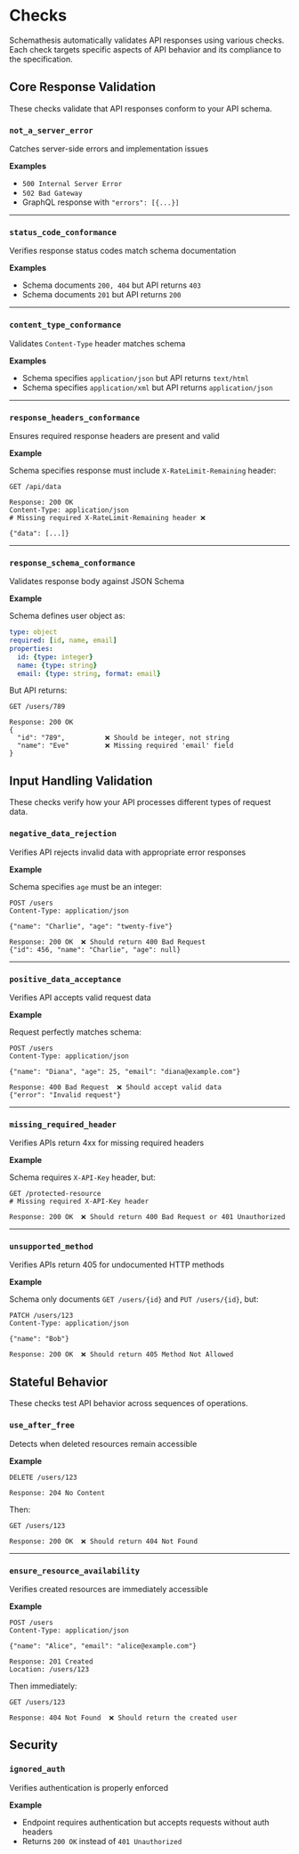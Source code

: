 # Checks

Schemathesis automatically validates API responses using various checks. Each check targets specific aspects of API behavior and its compliance to the specification.

## Core Response Validation

These checks validate that API responses conform to your API schema.

### `not_a_server_error`

Catches server-side errors and implementation issues

**Examples** 

- `500 Internal Server Error`
- `502 Bad Gateway` 
- GraphQL response with `"errors": [{...}]`

---

### `status_code_conformance`

Verifies response status codes match schema documentation

**Examples**

- Schema documents `200, 404` but API returns `403`
- Schema documents `201` but API returns `200`

---

### `content_type_conformance`

Validates `Content-Type` header matches schema

**Examples**

- Schema specifies `application/json` but API returns `text/html`
- Schema specifies `application/xml` but API returns `application/json`

---

### `response_headers_conformance`

Ensures required response headers are present and valid

**Example**

Schema specifies response must include `X-RateLimit-Remaining` header:

```http
GET /api/data

Response: 200 OK
Content-Type: application/json
# Missing required X-RateLimit-Remaining header ❌

{"data": [...]}
```

---

### `response_schema_conformance`

Validates response body against JSON Schema

**Example**

Schema defines user object as:

```yaml
type: object
required: [id, name, email]
properties:
  id: {type: integer}
  name: {type: string}
  email: {type: string, format: email}
```

But API returns:

```http
GET /users/789

Response: 200 OK
{
  "id": "789",          ❌ Should be integer, not string
  "name": "Eve"         ❌ Missing required 'email' field
}
```

## Input Handling Validation

These checks verify how your API processes different types of request data.

### `negative_data_rejection`

Verifies API rejects invalid data with appropriate error responses

**Example**

Schema specifies `age` must be an integer:

```http
POST /users
Content-Type: application/json

{"name": "Charlie", "age": "twenty-five"}

Response: 200 OK  ❌ Should return 400 Bad Request
{"id": 456, "name": "Charlie", "age": null}
```

---

### `positive_data_acceptance`

Verifies API accepts valid request data

**Example**

Request perfectly matches schema:

```http
POST /users
Content-Type: application/json

{"name": "Diana", "age": 25, "email": "diana@example.com"}

Response: 400 Bad Request  ❌ Should accept valid data
{"error": "Invalid request"}
```

---

### `missing_required_header`

Verifies APIs return 4xx for missing required headers

**Example**

Schema requires `X-API-Key` header, but:

```http
GET /protected-resource
# Missing required X-API-Key header

Response: 200 OK  ❌ Should return 400 Bad Request or 401 Unauthorized
```

---

### `unsupported_method`

Verifies APIs return 405 for undocumented HTTP methods

**Example**

Schema only documents `GET /users/{id}` and `PUT /users/{id}`, but:

```http
PATCH /users/123
Content-Type: application/json

{"name": "Bob"}

Response: 200 OK  ❌ Should return 405 Method Not Allowed
```

## Stateful Behavior

These checks test API behavior across sequences of operations.

### `use_after_free`

Detects when deleted resources remain accessible

**Example**

```http
DELETE /users/123

Response: 204 No Content
```

Then:

```http
GET /users/123

Response: 200 OK  ❌ Should return 404 Not Found
```

---

### `ensure_resource_availability`

Verifies created resources are immediately accessible

**Example**

```http
POST /users
Content-Type: application/json

{"name": "Alice", "email": "alice@example.com"}

Response: 201 Created
Location: /users/123
```

Then immediately:

```http
GET /users/123

Response: 404 Not Found  ❌ Should return the created user
```

## Security

### `ignored_auth`

Verifies authentication is properly enforced

**Example**

- Endpoint requires authentication but accepts requests without auth headers
- Returns `200 OK` instead of `401 Unauthorized`
